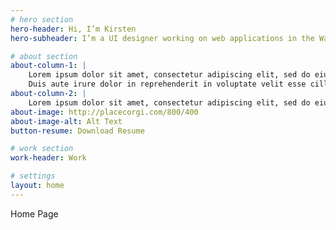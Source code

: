 ```yaml
---
# hero section
hero-header: Hi, I’m Kirsten
hero-subheader: I’m a UI designer working on web applications in the Washington DC area.

# about section
about-column-1: |
    Lorem ipsum dolor sit amet, consectetur adipiscing elit, sed do eiusmod tempor incididunt ut labore et dolore magna aliqua. Ut enim ad minim veniam, quis nostrud exercitation ullamco laboris nisi ut aliquip ex ea commodo consequat.
    Duis aute irure dolor in reprehenderit in voluptate velit esse cillum dolore eu fugiat nulla pariatur. Excepteur sint occaecat cupidatat non proident, sunt in culpa qui officia deserunt mollit anim id est laborum.
about-column-2: |
    Lorem ipsum dolor sit amet, consectetur adipiscing elit, sed do eiusmod tempor incididunt ut labore et dolore magna aliqua. Ut enim ad minim veniam, quis nostrud exercitation ullamco laboris nisi ut aliquip ex ea commodo consequat.
about-image: http://placecorgi.com/800/400
about-image-alt: Alt Text
button-resume: Download Resume

# work section
work-header: Work

# settings
layout: home
---
```


Home Page